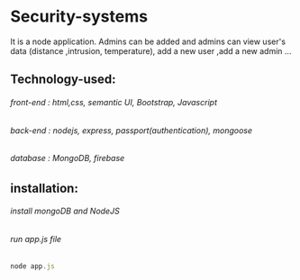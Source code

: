 # Security-systems
 It is a node application. Admins can be added and admins can view user's data (distance ,intrusion, temperature), add a new user ,add a new admin ...
 ## Technology-used:
  ###### front-end : html,css, semantic UI, Bootstrap, Javascript
  ###### back-end : nodejs, express, passport(authentication), mongoose
  ###### database : MongoDB, firebase
 ## installation:
  ###### install mongoDB and NodeJS
  ###### run app.js file
  ```javascript
  node app.js
  ```
  

